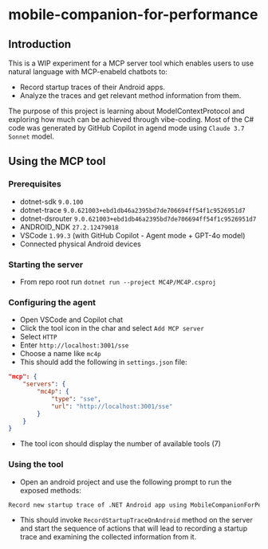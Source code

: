 # mobile-companion-for-performance

## Introduction

This is a WIP experiment for a MCP server tool which enables users to use natural language with MCP-enabeld chatbots to:

- Record startup traces of their Android apps.
- Analyze the traces and get relevant method information from them.

The purpose of this project is learning about ModelContextProtocol and exploring how much can be achieved through vibe-coding. Most of the C# code was generated by GitHub Copilot in agend mode using `Claude 3.7 Sonnet` model.

## Using the MCP tool

### Prerequisites

- dotnet-sdk `9.0.100`
- dotnet-trace `9.0.621003+ebd1db46a2395bd7de706694ff54f1c9526951d7`
- dotnet-dsrouter `9.0.621003+ebd1db46a2395bd7de706694ff54f1c9526951d7`
- ANDROID_NDK `27.2.12479018`
- VSCode `1.99.3` (with GitHub Copilot - Agent mode + GPT-4o model)
- Connected physical Android devices

### Starting the server

- From repo root run `dotnet run --project MC4P/MC4P.csproj`

### Configuring the agent

- Open VSCode and Copilot chat
- Click the tool icon in the char and select `Add MCP server`
- Select `HTTP`
- Enter `http://localhost:3001/sse`
- Choose a name like `mc4p`
- This should add the following in `settings.json` file:

```json
"mcp": {
    "servers": {
        "mc4p": {
            "type": "sse",
            "url": "http://localhost:3001/sse"
        }
    }
}
```

- The tool icon should display the number of available tools (7)

### Using the tool

- Open an android project and use the following prompt to run the exposed methods:

```txt
Record new startup trace of .NET Android app using MobileCompanionForPerformance tool
```

- This should invoke `RecordStartupTraceOnAndroid` method on the server and start the sequence of actions that will lead to recording a startup trace and examining the collected information from it.

